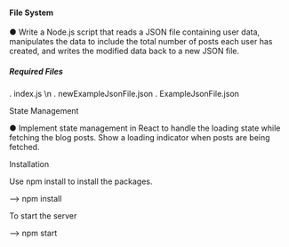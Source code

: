 
#### File System
● Write a Node.js script that reads a JSON file containing user data, manipulates the data to include the total number of posts each user has created, and writes the modified data back to a new JSON file.
##### Required Files
  . index.js \n
  . newExampleJsonFile.json
  . ExampleJsonFile.json

State Management

● Implement state management in React to handle the loading state while fetching the blog posts. Show a loading indicator when posts are being fetched.

Installation

Use npm install to install the packages.

--> npm install

To start the server

--> npm start
